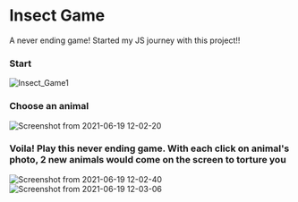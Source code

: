 # Insect Game
A never ending game! Started my JS journey with this project!!


### Start
![Insect_Game1](https://user-images.githubusercontent.com/74041429/122633481-90837a80-d0f6-11eb-9984-bef253d9748f.png)


### Choose an animal
![Screenshot from 2021-06-19 12-02-20](https://user-images.githubusercontent.com/74041429/122633503-ad1fb280-d0f6-11eb-97d7-d2f3a78363a0.png)


### Voila! Play this never ending game. With each click on animal's photo, 2 new animals would come on the screen to torture you
![Screenshot from 2021-06-19 12-02-40](https://user-images.githubusercontent.com/74041429/122633574-f112b780-d0f6-11eb-9dd2-21246f739a4a.png)
![Screenshot from 2021-06-19 12-03-06](https://user-images.githubusercontent.com/74041429/122633577-f3751180-d0f6-11eb-957d-c87e06d6cdc7.png)



